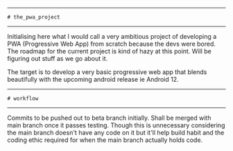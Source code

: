 

*****************************
	# the_pwa_project
*****************************

Initialising here what I would call a very ambitious project of developing a PWA (Progressive Web App) from scratch because the devs were bored. 
The roadmap for the current project is kind of hazy at this point. 
Will be figuring out stuff as we go about it.

The target is to develop a very basic progressive web app that blends beautifully with the upcoming android release ie Android 12. 


*****************************
	# workflow
*****************************
Commits to be pushed out to beta branch initially. Shall be merged with main branch once it passes testing. Though this is unnecessary considering 
the main branch doesn't have any code on it but it'll help build habit and the coding ethic required for when the main branch actually holds code. 



